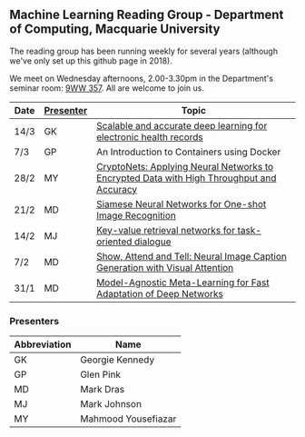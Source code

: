 ## Machine Learning Reading Group - Department of Computing, Macquarie University

The reading group has been running weekly for several years (although we've
only set up this github page in 2018).

We meet on Wednesday afternoons, 2.00-3.30pm in the Department's
seminar room: [9WW
357](https://www.mq.edu.au/about/contacts-and-maps/maps).  All are
welcome to join us.


Date | [Presenter](#presenters) | Topic
---- | --------- | -----
14/3 | GK | [Scalable and accurate deep learning for electronic health records](https://arxiv.org/abs/1801.07860)
7/3 | GP | An Introduction to Containers using Docker
28/2 | MY | [CryptoNets: Applying Neural Networks to Encrypted Data with High Throughput and Accuracy](http://proceedings.mlr.press/v48/gilad-bachrach16.pdf)
21/2 | MD | [Siamese Neural Networks for One-shot Image Recognition](https://www.cs.cmu.edu/~rsalakhu/papers/oneshot1.pdf)
14/2 | MJ | [Key-value retrieval networks for task-oriented dialogue](https://arxiv.org/abs/1705.05414)
7/2 | MD | [Show, Attend and Tell: Neural Image Caption Generation with Visual Attention](https://arxiv.org/abs/1502.03044)
31/1 | MD | [Model-Agnostic Meta-Learning for Fast Adaptation of Deep Networks](https://arxiv.org/abs/1703.03400)

### Presenters

Abbreviation | Name
------------ | ----
GK | Georgie Kennedy
GP | Glen Pink
MD | Mark Dras
MJ | Mark Johnson
MY | Mahmood Yousefiazar
